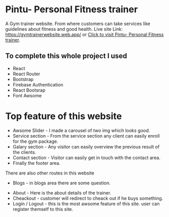 # Pintu- Personal Fitness trainer

A Gym trainer website. From where customers can take services like guidelines about fitness and good health.
Live site Link: https://gymtrainerwebsite.web.app/
or [Click to visit Pintu- Personal Fitness trainer](https://gymtrainerwebsite.web.app/).

## To complete this whole project I used

- React
- React Router
- Bootstrap
- Firebase Authentication
- React Bootsrap
- Font Awsome

# Top feature of this website

- Awsome Slider - I made a carousel of two img which looks good.
- Service section - From the service section any client can easily enroll for the gym package.
- Galary section - Any visitor can easily overview the previous result of the clients.
- Contact section - Visitor can easily get in touch with the contact area.
- Finally the footer area.

There are also other routes in this website

- Blogs - in blogs area there are some question.

* About - Here is the about details of the trainer.
* Cheackout - customer will redirect to cheack out if he buys something.
* Login / Logout - this is the most awsome feature of this site. user can register themself to this site.
